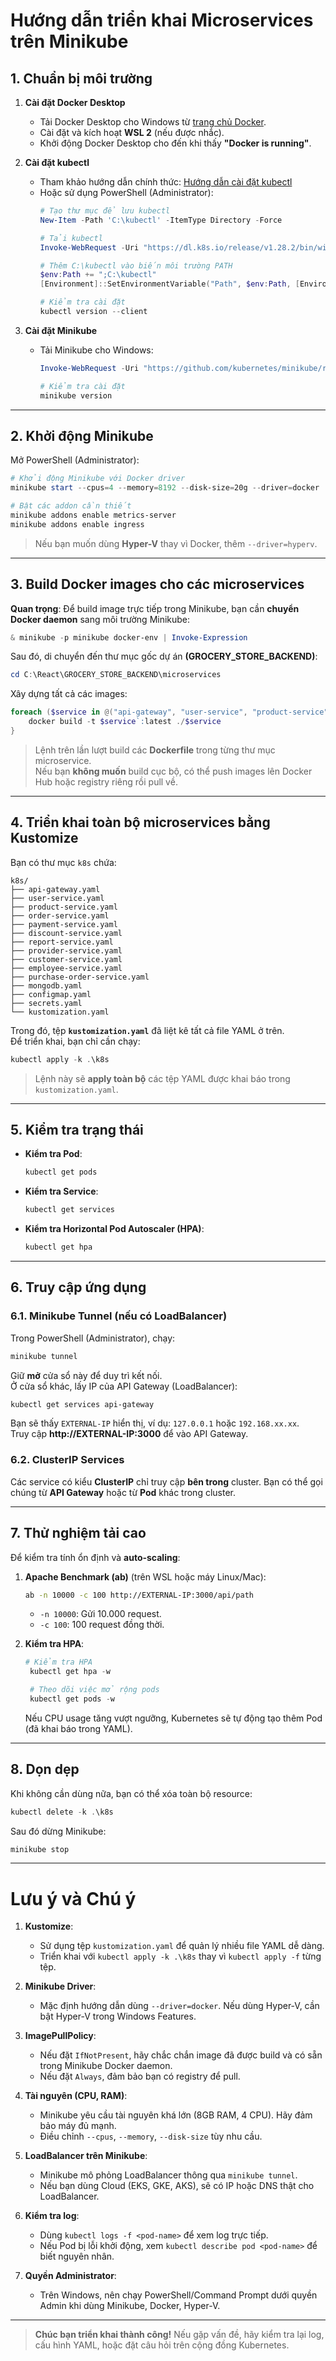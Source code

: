 # **Hướng dẫn triển khai Microservices trên Minikube**

## **1. Chuẩn bị môi trường**

1. **Cài đặt Docker Desktop**  
   - Tải Docker Desktop cho Windows từ [trang chủ Docker](https://www.docker.com/products/docker-desktop).  
   - Cài đặt và kích hoạt **WSL 2** (nếu được nhắc).  
   - Khởi động Docker Desktop cho đến khi thấy **"Docker is running"**.

2. **Cài đặt kubectl**  
   - Tham khảo hướng dẫn chính thức: [Hướng dẫn cài đặt kubectl](https://kubernetes.io/docs/tasks/tools/)  
   - Hoặc sử dụng PowerShell (Administrator):
     ```powershell
     # Tạo thư mục để lưu kubectl
     New-Item -Path 'C:\kubectl' -ItemType Directory -Force

     # Tải kubectl
     Invoke-WebRequest -Uri "https://dl.k8s.io/release/v1.28.2/bin/windows/amd64/kubectl.exe" -OutFile "C:\kubectl\kubectl.exe"

     # Thêm C:\kubectl vào biến môi trường PATH
     $env:Path += ";C:\kubectl"
     [Environment]::SetEnvironmentVariable("Path", $env:Path, [EnvironmentVariableTarget]::User)

     # Kiểm tra cài đặt
     kubectl version --client
     ```

3. **Cài đặt Minikube**  
   - Tải Minikube cho Windows:
     ```powershell
     Invoke-WebRequest -Uri "https://github.com/kubernetes/minikube/releases/latest/download/minikube-windows-amd64.exe" -OutFile "C:\kubectl\minikube.exe"

     # Kiểm tra cài đặt
     minikube version
     ```

---

## **2. Khởi động Minikube**

Mở PowerShell (Administrator):
```powershell
# Khởi động Minikube với Docker driver
minikube start --cpus=4 --memory=8192 --disk-size=20g --driver=docker

# Bật các addon cần thiết
minikube addons enable metrics-server
minikube addons enable ingress
```
> Nếu bạn muốn dùng **Hyper-V** thay vì Docker, thêm `--driver=hyperv`.

---

## **3. Build Docker images cho các microservices**

**Quan trọng**: Để build image trực tiếp trong Minikube, bạn cần **chuyển Docker daemon** sang môi trường Minikube:

```powershell
& minikube -p minikube docker-env | Invoke-Expression
```

Sau đó, di chuyển đến thư mục gốc dự án **(GROCERY_STORE_BACKEND)**:
```powershell
cd C:\React\GROCERY_STORE_BACKEND\microservices
```

Xây dựng tất cả các images:
```powershell
foreach ($service in @("api-gateway", "user-service", "product-service", "payment-service", "order-service", "discount-service", "report-service", "provider-service", "customer-service", "employee-service", "purchase-order-service")) {
    docker build -t $service`:latest ./$service
}
```
> Lệnh trên lần lượt build các **Dockerfile** trong từng thư mục microservice.  
> Nếu bạn **không muốn** build cục bộ, có thể push images lên Docker Hub hoặc registry riêng rồi pull về.

---

## **4. Triển khai toàn bộ microservices bằng Kustomize**

Bạn có thư mục `k8s` chứa:
```
k8s/
├── api-gateway.yaml
├── user-service.yaml
├── product-service.yaml
├── order-service.yaml
├── payment-service.yaml
├── discount-service.yaml
├── report-service.yaml
├── provider-service.yaml
├── customer-service.yaml
├── employee-service.yaml
├── purchase-order-service.yaml
├── mongodb.yaml
├── configmap.yaml
├── secrets.yaml
└── kustomization.yaml
```

Trong đó, tệp **`kustomization.yaml`** đã liệt kê tất cả file YAML ở trên.  
Để triển khai, bạn chỉ cần chạy:

```powershell
kubectl apply -k .\k8s
```
> Lệnh này sẽ **apply toàn bộ** các tệp YAML được khai báo trong `kustomization.yaml`.

---

## **5. Kiểm tra trạng thái**

- **Kiểm tra Pod**:
  ```powershell
  kubectl get pods
  ```
- **Kiểm tra Service**:
  ```powershell
  kubectl get services
  ```
- **Kiểm tra Horizontal Pod Autoscaler (HPA)**:
  ```powershell
  kubectl get hpa
  ```

---

## **6. Truy cập ứng dụng**

### **6.1. Minikube Tunnel (nếu có LoadBalancer)**
Trong PowerShell (Administrator), chạy:
```powershell
minikube tunnel
```
Giữ **mở** cửa sổ này để duy trì kết nối.  
Ở cửa sổ khác, lấy IP của API Gateway (LoadBalancer):
```powershell
kubectl get services api-gateway
```
Bạn sẽ thấy `EXTERNAL-IP` hiển thị, ví dụ: `127.0.0.1` hoặc `192.168.xx.xx`.  
Truy cập **http://EXTERNAL-IP:3000** để vào API Gateway.

### **6.2. ClusterIP Services**
Các service có kiểu **ClusterIP** chỉ truy cập **bên trong** cluster. Bạn có thể gọi chúng từ **API Gateway** hoặc từ **Pod** khác trong cluster.

---

## **7. Thử nghiệm tải cao**

Để kiểm tra tính ổn định và **auto-scaling**:

1. **Apache Benchmark (ab)** (trên WSL hoặc máy Linux/Mac):
   ```bash
   ab -n 10000 -c 100 http://EXTERNAL-IP:3000/api/path
   ```
   - `-n 10000`: Gửi 10.000 request.
   - `-c 100`: 100 request đồng thời.

2. **Kiểm tra HPA**:
   ```powershell
   # Kiểm tra HPA
    kubectl get hpa -w

    # Theo dõi việc mở rộng pods
    kubectl get pods -w
   ```
   Nếu CPU usage tăng vượt ngưỡng, Kubernetes sẽ tự động tạo thêm Pod (đã khai báo trong YAML).

---

## **8. Dọn dẹp**

Khi không cần dùng nữa, bạn có thể xóa toàn bộ resource:
```powershell
kubectl delete -k .\k8s
```
Sau đó dừng Minikube:
```powershell
minikube stop
```

---

# **Lưu ý và Chú ý**

1. **Kustomize**:  
   - Sử dụng tệp `kustomization.yaml` để quản lý nhiều file YAML dễ dàng.  
   - Triển khai với `kubectl apply -k .\k8s` thay vì `kubectl apply -f` từng tệp.

2. **Minikube Driver**:  
   - Mặc định hướng dẫn dùng `--driver=docker`. Nếu dùng Hyper-V, cần bật Hyper-V trong Windows Features.  

3. **ImagePullPolicy**:  
   - Nếu đặt `IfNotPresent`, hãy chắc chắn image đã được build và có sẵn trong Minikube Docker daemon.  
   - Nếu đặt `Always`, đảm bảo bạn có registry để pull.

4. **Tài nguyên (CPU, RAM)**:  
   - Minikube yêu cầu tài nguyên khá lớn (8GB RAM, 4 CPU). Hãy đảm bảo máy đủ mạnh.  
   - Điều chỉnh `--cpus`, `--memory`, `--disk-size` tùy nhu cầu.

5. **LoadBalancer trên Minikube**:  
   - Minikube mô phỏng LoadBalancer thông qua `minikube tunnel`.  
   - Nếu bạn dùng Cloud (EKS, GKE, AKS), sẽ có IP hoặc DNS thật cho LoadBalancer.

6. **Kiểm tra log**:  
   - Dùng `kubectl logs -f <pod-name>` để xem log trực tiếp.  
   - Nếu Pod bị lỗi khởi động, xem `kubectl describe pod <pod-name>` để biết nguyên nhân.

7. **Quyền Administrator**:  
   - Trên Windows, nên chạy PowerShell/Command Prompt dưới quyền Admin khi dùng Minikube, Docker, Hyper-V.

---

> **Chúc bạn triển khai thành công!** Nếu gặp vấn đề, hãy kiểm tra lại log, cấu hình YAML, hoặc đặt câu hỏi trên cộng đồng Kubernetes.  